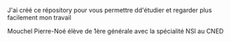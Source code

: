 J'ai créé ce répository pour vous permettre dd'étudier et regarder plus facilement mon travail

Mouchel Pierre-Noé
élève de 1ère générale avec la spécialité NSI au CNED
